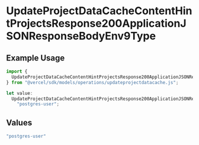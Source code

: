 # UpdateProjectDataCacheContentHintProjectsResponse200ApplicationJSONResponseBodyEnv9Type

## Example Usage

```typescript
import {
  UpdateProjectDataCacheContentHintProjectsResponse200ApplicationJSONResponseBodyEnv9Type,
} from "@vercel/sdk/models/operations/updateprojectdatacache.js";

let value:
  UpdateProjectDataCacheContentHintProjectsResponse200ApplicationJSONResponseBodyEnv9Type =
    "postgres-user";
```

## Values

```typescript
"postgres-user"
```